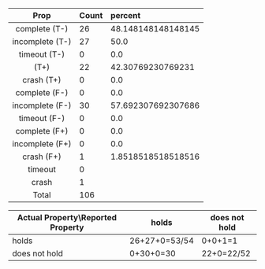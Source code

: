 
| Prop | Count | percent |
|:----:|:------|:--|
|complete   (T-)|26| 48.148148148148145 |
|incomplete (T-)|27|50.0 |
|timeout    (T-)|0|0.0 |
|           (T+)|22|42.30769230769231 |
|crash      (T+)|0|0.0 |
|complete   (F-)|0|0.0 |
|incomplete (F-)|30|57.692307692307686 |
|timeout    (F-)|0|0.0 |
|complete   (F+)|0|0.0 |
|incomplete (F+)|0|0.0 |
|crash      (F+)|1|1.8518518518518516 |
|timeout        |0| |
|crash          |1| |
|Total          |106| |

| Actual Property\Reported Property | holds | does not hold |
|------------------------------------|-------|---------------|
| holds | 26+27+0=53/54 | 0+0+1=1 |
| does not hold | 0+30+0=30 | 22+0=22/52 |

